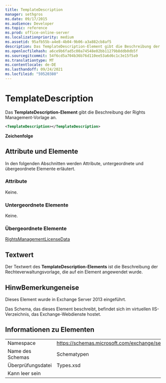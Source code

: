 ```yaml
---
title: TemplateDescription
manager: sethgros
ms.date: 09/17/2015
ms.audience: Developer
ms.topic: reference
ms.prod: office-online-server
ms.localizationpriority: medium
ms.assetid: 95afb55b-a4e8-4b04-9b06-a3a882cb8af5
description: Das TemplateDescription-Element gibt die Beschreibung der Rights Management-Vorlage an.
ms.openlocfilehash: a6ce9b6fad5c00a74548e02bb11279b8ddb0db5f
ms.sourcegitcommit: 54f6cd5a704b36b76d110ee53a6d6c1c3e15f5a9
ms.translationtype: MT
ms.contentlocale: de-DE
ms.lasthandoff: 09/24/2021
ms.locfileid: "59520380"
---
```

# <a name="templatedescription"></a>TemplateDescription

Das **TemplateDescription-Element** gibt die Beschreibung der Rights Management-Vorlage an. 
  
```XML
<TemplateDescription></TemplateDescription>
```

 **Zeichenfolge**
## <a name="attributes-and-elements"></a>Attribute und Elemente

In den folgenden Abschnitten werden Attribute, untergeordnete und übergeordnete Elemente erläutert.
  
### <a name="attributes"></a>Attribute

Keine.
  
### <a name="child-elements"></a>Untergeordnete Elemente

Keine.
  
### <a name="parent-elements"></a>Übergeordnete Elemente

[RightsManagementLicenseData](rightsmanagementlicensedata.md)
  
## <a name="text-value"></a>Textwert

Der Textwert des **TemplateDescription-Elements** ist die Beschreibung der Rechteverwaltungsvorlage, die auf ein Element angewendet wurde. 
  
## <a name="remarks"></a>HinwBemerkungeneise

Dieses Element wurde in Exchange Server 2013 eingeführt.
  
Das Schema, das dieses Element beschreibt, befindet sich im virtuellen IIS-Verzeichnis, das Exchange-Webdienste hostet.
  
## <a name="element-information"></a>Informationen zu Elementen

|||
|:-----|:-----|
|Namespace  <br/> |https://schemas.microsoft.com/exchange/services/2006/types  <br/> |
|Name des Schemas  <br/> |Schematypen  <br/> |
|Überprüfungsdatei  <br/> |Types.xsd  <br/> |
|Kann leer sein  <br/> ||
   

